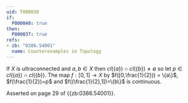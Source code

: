 ```yaml
---
uid: T000038
if:
  P000040: true
then:
  P000037: true
refs:
- zb: "0386.54001"
  name: Counterexamples in Topology
---
```


If $X$ is ultraconnected and $a,b \in X$ then $cl(\{a\}) \cap cl(\{b\}) \neq \emptyset$ so let $p \in cl(\{a\}) \cap cl(\{b\})$. The map $f:[0,1] \rightarrow X$ by $f([0,\frac{1}{2})) = \{a\}$, $f(\frac{1}{2})=p$ and $f((\frac{1}{2},1])=\{b\}$ is continuous.

Asserted on page 29 of {{zb:0386.54001}}.
